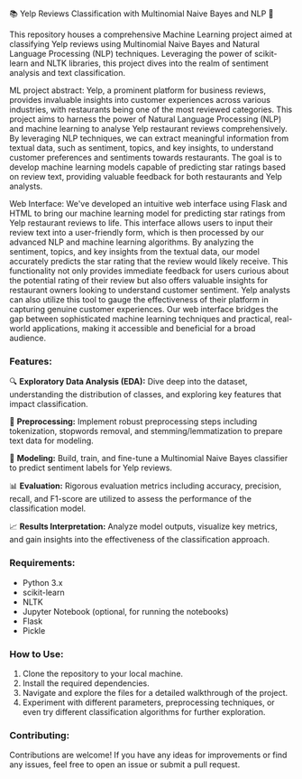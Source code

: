 📚 Yelp Reviews Classification with Multinomial Naive Bayes and NLP 🤖

This repository houses a comprehensive Machine Learning project aimed at classifying Yelp reviews using Multinomial Naive Bayes and Natural Language Processing (NLP) techniques. Leveraging the power of scikit-learn and NLTK libraries, this project dives into the realm of sentiment analysis and text classification.

ML project abstract: 
Yelp, a prominent platform for business reviews, provides invaluable insights into customer experiences across various industries, with restaurants being one of the most reviewed categories. This project aims to harness the power of Natural Language Processing (NLP) and machine learning to analyse Yelp restaurant reviews comprehensively. By leveraging NLP techniques, we can extract meaningful information from textual data, such as sentiment, topics, and key insights, to understand customer preferences and sentiments towards restaurants. The goal is to develop machine learning models capable of predicting star ratings based on review text, providing valuable feedback for both restaurants and Yelp analysts. 

Web Interface:
We've developed an intuitive web interface using Flask and HTML to bring our machine learning model for predicting star ratings from Yelp restaurant reviews to life. This interface allows users to input their review text into a user-friendly form, which is then processed by our advanced NLP and machine learning algorithms. By analyzing the sentiment, topics, and key insights from the textual data, our model accurately predicts the star rating that the review would likely receive. This functionality not only provides immediate feedback for users curious about the potential rating of their review but also offers valuable insights for restaurant owners looking to understand customer sentiment. Yelp analysts can also utilize this tool to gauge the effectiveness of their platform in capturing genuine customer experiences. Our web interface bridges the gap between sophisticated machine learning techniques and practical, real-world applications, making it accessible and beneficial for a broad audience. 

### Features:

🔍 **Exploratory Data Analysis (EDA):** Dive deep into the dataset, understanding the distribution of classes, and exploring key features that impact classification.

🔧 **Preprocessing:** Implement robust preprocessing steps including tokenization, stopwords removal, and stemming/lemmatization to prepare text data for modeling.

🧠 **Modeling:** Build, train, and fine-tune a Multinomial Naive Bayes classifier to predict sentiment labels for Yelp reviews.

📊 **Evaluation:** Rigorous evaluation metrics including accuracy, precision, recall, and F1-score are utilized to assess the performance of the classification model.

📈 **Results Interpretation:** Analyze model outputs, visualize key metrics, and gain insights into the effectiveness of the classification approach.

### Requirements:

- Python 3.x
- scikit-learn
- NLTK
- Jupyter Notebook (optional, for running the notebooks)
- Flask
- Pickle

### How to Use:

1. Clone the repository to your local machine.
2. Install the required dependencies.
3. Navigate and explore the files for a detailed walkthrough of the project.
4. Experiment with different parameters, preprocessing techniques, or even try different classification algorithms for further exploration.

### Contributing:

Contributions are welcome! If you have any ideas for improvements or find any issues, feel free to open an issue or submit a pull request.
